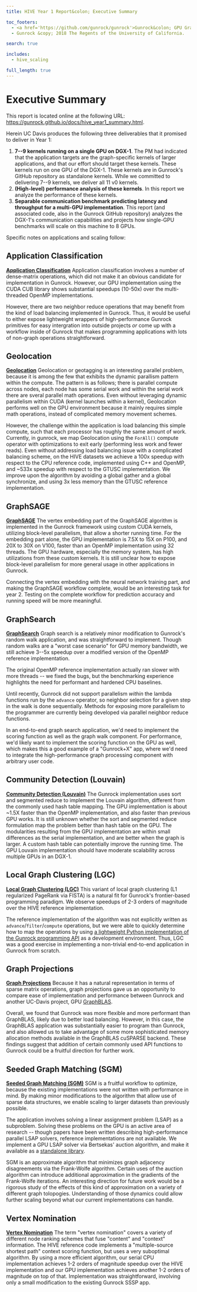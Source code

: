 ```yaml
---
title: HIVE Year 1 Report&colon; Executive Summary

toc_footers:
  - <a href='https://github.com/gunrock/gunrock'>Gunrock&colon; GPU Graph Analytics</a>
  - Gunrock &copy; 2018 The Regents of the University of California.

search: true

includes:
  - hive_scaling

full_length: true
---
```


# Executive Summary

This report is located online at the following URL: <https://gunrock.github.io/docs/hive_year1_summary.html>.

Herein UC Davis produces the following three deliverables that it promised to deliver in Year 1:

1. **7--9 kernels running on a single GPU on DGX-1**. The PM had indicated that the application targets are the graph-specific kernels of larger applications, and that our effort should target these kernels. These kernels run on one GPU of the DGX-1. These kernels are in Gunrock's GitHub repository as standalone kernels. While we committed to delivering 7--9 kernels, we deliver all 11 v0 kernels.
2. **(High-level) performance analysis of these kernels**. In this report we analyze the performance of these kernels.
3. **Separable communication benchmark predicting latency and throughput for a multi-GPU implementation**. This report (and associated code, also in the Gunrock GitHub repository) analyzes the DGX-1's communication capabilities and projects how single-GPU benchmarks will scale on this machine to 8 GPUs.

Specific notes on applications and scaling follow:


## Application Classification 
**[Application Classification](https://gunrock.github.io/docs/hive_application_classification.html)** 
Application classification involves a number of dense-matrix operations, which did not make it an obvious candidate for implementation in Gunrock.  However, our GPU implementation using the CUDA CUB library shows substantial speedups (10-50x) over the multi-threaded OpenMP implementations.

However, there are two neighbor reduce operations that may benefit from the kind of load balancing implemented in Gunrock.  Thus, it would be useful to either expose lightweight wrappers of high-performance Gunrock primitives for easy intergration into outside projects _or_ come up with a workflow inside of Gunrock that makes programming applications with lots of non-graph operations straightforward.

## Geolocation 
**[Geolocation](https://gunrock.github.io/docs/hive_geolocation.html)** 
Geolocation or geotagging is an interesting parallel problem, because it is among the few that exhibits the dynamic parallism pattern within the compute. The pattern is as follows; there is parallel compute across nodes, each node has some serial work and within the serial work there are sveral parallel math operations. Even without leveraging dynamic parallelism within CUDA (kernel launches within a kernel), Geolocation performs well on the GPU environment because it mainly requires simple math operations, instead of complicated memory movement schemes. 

However, the challenge within the application is load balancing this simple compute, such that each processor has roughly the same amount of work. Currently, in gunrock, we map Geolocation using the `ForAll()` compute operator with optimizations to exit early (performing less work and fewer reads). Even without addressing load balancing issue with a complicated balancing scheme, on the HIVE datasets we achieve a 100x speedup with respect to the CPU reference code, implemented using C++ and OpenMP, and ~533x speedup  with respect to the GTUSC implementation. We improve upon the algorithm by avoiding a global gather and a global synchronize, and using 3x less memory than the GTUSC reference implementation.

## GraphSAGE 
**[GraphSAGE](https://gunrock.github.io/docs/hive_graphSage.html)** 
The vertex embedding part of the GraphSAGE algorithm is implemented in the
Gunrock framework using custom CUDA kernels, utilizing block-level
parallelism, that allow a shorter running time. For the embedding part alone, the GPU
implementation is 7.5X to 15X on P100, and 20X to 30X on V100,
faster than an OpenMP implementation using 32 threads. The GPU hardware, especially
the memory system, has high utilizations from these custom kernels. It is still
unclear how to expose block-level parallelism for more general usage in
other applications in Gunrock.

Connecting the vertex embedding with the neural network training part, and
making the GraphSAGE workflow complete, would be an interesting task for year 2.
Testing on the complete workflow for prediction accuracy and running speed will
be more meaningful.

## GraphSearch 
**[GraphSearch](https://gunrock.github.io/docs/hive_graphsearch.html)** 
Graph search is a relatively minor modification to Gunrock's random walk application, and was straightforward to implement.  Though random walks are a "worst case scenario" for GPU memory bandwidth, we still achieve 3--5x speedup over a modified version of the OpenMP reference implementation.

The original OpenMP reference implementation actually ran slower with more threads -- we fixed the bugs, but the benchmarking experience highlights the need for performant and hardened CPU baselines.

Until recently, Gunrock did not support parallelism _within_ the lambda functions run by the `advance` operator, so neighbor selection for a given step in the walk is done sequentially.  Methods for exposing more parallelism to the programmer are currently being developed via parallel neighbor reduce functions.

In an end-to-end graph search application, we'd need to implement the scoring function as well as the graph walk component.  For performance, we'd likely want to implement the scoring function on the GPU as well, which makes this a good example of a "Gunrock+X" app, where we'd need to integrate the high-performance graph processing component with arbitrary user code.

## Community Detection (Louvain) 
**[Community Detection (Louvain)](https://gunrock.github.io/docs/hive_louvain.html)** 
The Gunrock implementation uses sort and segmented reduce to implement the
Louvain algorithm, different from the commonly used hash table mapping. The GPU
implementation is about ~1.5X faster than the OpenMP implementation, and also
faster than previous GPU works. It is still unknown whether the sort and
segmented reduce formulation map the problem better than hash table on the GPU. The
modularities resulting from the GPU implementation are within small differences
as the serial implementation, and are better when the graph is larger. A custom
hash table can potentially improve the running time. The GPU Louvain
implementation should have moderate scalability across multiple GPUs in an
DGX-1.

## Local Graph Clustering (LGC) 
**[Local Graph Clustering (LGC)](https://gunrock.github.io/docs/hive_pr_nibble.html)** 
This variant of local graph clustering (L1 regularized PageRank via FISTA) is a natural fit for Gunrock's frontier-based programming paradigm.  We observe speedups of 2-3 orders of magnitude over the HIVE reference implementation.

The reference implementation of the algorithm was not explicitly written as `advance`/`filter`/`compute` operations, but we were able to quickly determine how to map the operations by using [a lightweight Python implementation of the Gunrock programming API](https://github.com/gunrock/pygunrock/blob/master/apps/pr_nibble.py) as a development environment.  Thus, LGC was a good exercise in implementing a non-trivial end-to-end application in Gunrock from scratch.

## Graph Projections 
**[Graph Projections](https://gunrock.github.io/docs/hive_proj.html)** 
Because it has a natural representation in terms of sparse matrix operations, graph projections gave us an opportunity to compare ease of implementation and performance between Gunrock and another UC-Davis project, GPU [GraphBLAS](https://github.com/owensgroup/GraphBLAS).  

Overall, we found that Gunrock was more flexible and more performant than GraphBLAS, likely due to better load balancing.  However, in this case, the GraphBLAS application was substantially easier to program than Gunrock, and also allowed us to take advantage of some more sophisticated memory allocation methods available in the GraphBLAS cuSPARSE backend.  These findings suggest that addition of certain commonly used API functions to Gunrock could be a fruitful direction for further work.

## Seeded Graph Matching (SGM) 
**[Seeded Graph Matching (SGM)](https://gunrock.github.io/docs/hive_sgm.html)** 
SGM is a fruitful workflow to optimize, because the existing implementations were not written with performance in mind.  By making minor modifications to the algorithm that allow use of sparse data structures, we enable scaling to larger datasets than previously possible.

The application involves solving a linear assignment problem (LSAP) as a subproblem.  Solving these problems on the GPU is an active area of research -- though papers have been written describing high-performance parallel LSAP solvers, reference implementations are not available.  We implement a GPU LSAP solver via Bertsekas' auction algorithm, and make it available as a [standalone library](https://github.com/bkj/cbert).

SGM is an approximate algorithm that minimizes graph adjacency disagreements via the Frank-Wolfe algorithm. Certain uses of the auction algorithm can introduce additional approximation in the gradients of the Frank-Wolfe iterations.  An interesting direction for future work would be a rigorous study of the effects of this kind of approximation on a variety of different graph tolopogies.  Understanding of those dynamics could allow further scaling beyond what our current implementations can handle.

## Vertex Nomination 
**[Vertex Nomination](https://gunrock.github.io/docs/hive_vn.html)** 
The term "vertex nomination" covers a variety of different node ranking schemes that fuse "content" and "context" information.  The HIVE reference code implements a "multiple-source shortest path" context scoring function, but uses a very suboptimal algorithm.  By using a more efficient algorithm, our serial CPU implementation achieves 1-2 orders of magnitude speedup over the HIVE implementation and our GPU implementation achieves another 1-2 orders of magnitude on top of that.  Implementation was straightforward, involving only a small modification to the existing Gunrock SSSP app.

